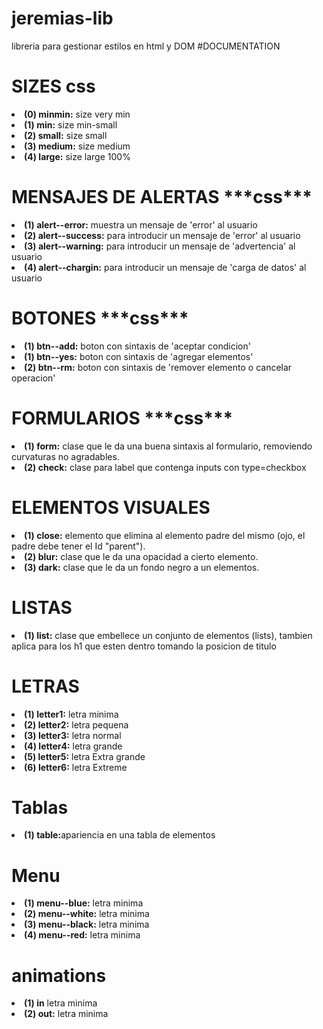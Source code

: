 # jeremias-lib
libreria para gestionar estilos en html y DOM
#DOCUMENTATION




<h1>SIZES css</h1>

<li><strong>(0) minmin:</strong> size very min</li>
<li><strong>(1) min:</strong> size min-small</li>
<li><strong>(2) small:</strong> size small</li>
<li><strong>(3) medium:</strong> size medium</li>
<li><strong>(4) large:</strong> size large 100%</li>




<h1>MENSAJES DE ALERTAS
***css***</h1>

<li><strong>(1) alert--error:</strong> muestra un mensaje de 'error' al usuario</li>
<li><strong>(2) alert--success:</strong> para introducir un mensaje de 'error' al usuario</li>
<li><strong>(3) alert--warning:</strong> para introducir un mensaje de 'advertencia' al usuario</li>
<li><strong>(4) alert--chargin:</strong> para introducir un mensaje de 'carga de datos' al usuario</li>

<h1>BOTONES
***css***</h1>

<li><strong>(1) btn--add:</strong> boton con sintaxis de 'aceptar condicion'</li>
<li><strong>(1) btn--yes:</strong> boton con sintaxis de 'agregar elementos'</li>
<li><strong>(2) btn--rm:</strong> boton con sintaxis de 'remover elemento o cancelar operacion'</li>
 
<h1>FORMULARIOS
***css***</h1>

<li><strong>(1) form:</strong> clase que le da una buena sintaxis al formulario, removiendo curvaturas no agradables.</li>


 <li><strong>(2) check:</strong> clase para label que contenga inputs con type=checkbox</li>
 
<h1>ELEMENTOS VISUALES</h1>

<li><strong>(1) close:</strong> elemento que elimina al elemento padre del mismo (ojo, el padre debe tener el Id "parent").</li>

<li><strong>(2) blur:</strong> clase que le da una opacidad a cierto elemento.</li>

<li><strong>(3) dark:</strong> clase que le da un fondo negro a un elementos.</li>
 
<h1>LISTAS</h1>

<li><strong>(1) list:</strong> clase que embellece un conjunto de elementos (lists), tambien aplica para los h1 que esten dentro tomando la posicion de titulo</li>


<h1>LETRAS</h1>

<li><strong>(1) letter1:</strong> letra minima</li>
<li><strong>(2) letter2:</strong> letra pequena</li>
<li><strong>(3) letter3:</strong> letra normal</li>
<li><strong>(4) letter4:</strong> letra grande</li>
<li><strong>(5) letter5:</strong> letra Extra grande</li>
<li><strong>(6) letter6:</strong> letra Extreme</li>


<h1>Tablas</h1>

<li><strong>(1) table:</strong>apariencia en una tabla de elementos</li>



<h1>Menu</h1>

<li><strong>(1) menu--blue:</strong> letra minima</li>

<li><strong>(2) menu--white:</strong> letra minima</li>

<li><strong>(3) menu--black:</strong> letra minima</li>

<li><strong>(4) menu--red:</strong> letra minima</li>


<h1>animations</h1>

<li><strong>(1) in</strong> letra minima</li>

<li><strong>(2) out:</strong> letra minima</li>



